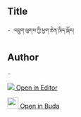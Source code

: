 ## Title
	- འབྲུག་ལུགས་ཀྱི་ཕྱག་ཆེན་ཁྲིད་སྐོར།

## Author
	- 



[<img src="https://img.icons8.com/color/25/000000/edit-property.png"> Open in Editor](http://editor.openpecha.org/P001775)

[<img width="25" src="https://library.bdrc.io/icons/BUDA-small.svg"> Open in Buda](https://library.bdrc.io/show/bdr:IE0OPP001775)
